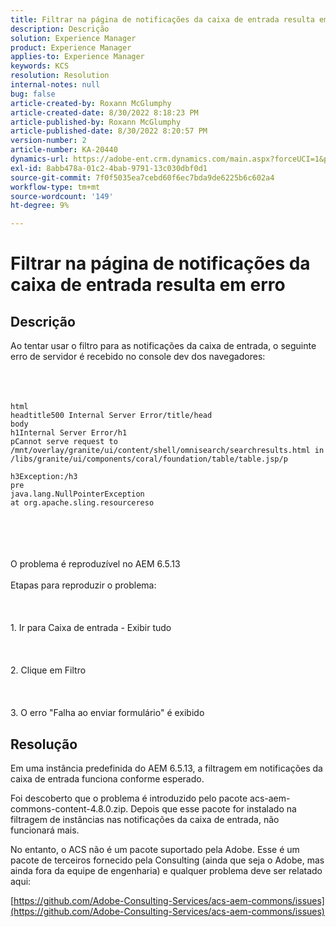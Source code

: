```yaml
---
title: Filtrar na página de notificações da caixa de entrada resulta em erro
description: Descrição
solution: Experience Manager
product: Experience Manager
applies-to: Experience Manager
keywords: KCS
resolution: Resolution
internal-notes: null
bug: false
article-created-by: Roxann McGlumphy
article-created-date: 8/30/2022 8:18:23 PM
article-published-by: Roxann McGlumphy
article-published-date: 8/30/2022 8:20:57 PM
version-number: 2
article-number: KA-20440
dynamics-url: https://adobe-ent.crm.dynamics.com/main.aspx?forceUCI=1&pagetype=entityrecord&etn=knowledgearticle&id=a28b55e0-a028-ed11-9db1-002248086d3d
exl-id: 8abb478a-01c2-4bab-9791-13c030dbf0d1
source-git-commit: 7f0f5035ea7cebd60f6ec7bda9de6225b6c602a4
workflow-type: tm+mt
source-wordcount: '149'
ht-degree: 9%

---
```


# Filtrar na página de notificações da caixa de entrada resulta em erro

## Descrição

Ao tentar usar o filtro para as notificações da caixa de entrada, o seguinte erro de servidor é recebido no console dev dos navegadores:<br><br> <br><br>

```
html
headtitle500 Internal Server Error/title/head
body
h1Internal Server Error/h1
pCannot serve request to /mnt/overlay/granite/ui/content/shell/omnisearch/searchresults.html in /libs/granite/ui/components/coral/foundation/table/table.jsp/p

h3Exception:/h3
pre
java.lang.NullPointerException
at org.apache.sling.resourcereso
```

<br><br> <br><br>O problema é reproduzível no AEM 6.5.13<br><br>Etapas para reproduzir o problema:<br><br> <br><br>1. Ir para Caixa de entrada - Exibir tudo<br><br> <br><br>2. Clique em Filtro<br><br> <br><br>3. O erro &quot;Falha ao enviar formulário&quot; é exibido

## Resolução


Em uma instância predefinida do AEM 6.5.13, a filtragem em notificações da caixa de entrada funciona conforme esperado.

Foi descoberto que o problema é introduzido pelo pacote acs-aem-commons-content-4.8.0.zip. Depois que esse pacote for instalado na filtragem de instâncias nas notificações da caixa de entrada, não funcionará mais.

No entanto, o ACS não é um pacote suportado pela Adobe. Esse é um pacote de terceiros fornecido pela Consulting (ainda que seja o Adobe, mas ainda fora da equipe de engenharia) e qualquer problema deve ser relatado aqui:



[https://github.com/Adobe-Consulting-Services/acs-aem-commons/issues](https://github.com/Adobe-Consulting-Services/acs-aem-commons/issues)
